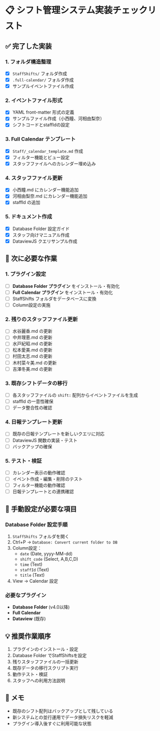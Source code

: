 # 📋 シフト管理システム実装チェックリスト

## ✅ 完了した実装

### 1. フォルダ構造整理
- [x] `StaffShifts/` フォルダ作成
- [x] `.full-calendar/` フォルダ作成
- [x] サンプルイベントファイル作成

### 2. イベントファイル形式
- [x] YAML front-matter 形式の定義
- [x] サンプルファイル作成（小西瞳、河相由梨奈）
- [x] シフトコードとstaffIdの設定

### 3. Full Calendar テンプレート
- [x] `Staff/_calendar_template.md` 作成
- [x] フィルター機能とビュー設定
- [x] スタッフファイルへのカレンダー埋め込み

### 4. スタッフファイル更新
- [x] 小西瞳.md にカレンダー機能追加
- [x] 河相由梨奈.md にカレンダー機能追加
- [x] staffId の追加

### 5. ドキュメント作成
- [x] Database Folder 設定ガイド
- [x] スタッフ向けマニュアル作成
- [x] DataviewJS クエリサンプル作成

## 🔄 次に必要な作業

### 1. プラグイン設定
- [ ] **Database Folder プラグイン** をインストール・有効化
- [ ] **Full Calendar プラグイン** をインストール・有効化
- [ ] StaffShifts フォルダをデータベースに変換
- [ ] Column設定の実施

### 2. 残りのスタッフファイル更新
- [ ] 水谷麗香.md の更新
- [ ] 中井理恵.md の更新
- [ ] 水戸紀昭.md の更新
- [ ] 松本愛美.md の更新
- [ ] 村田太志.md の更新
- [ ] 木村菜々美.md の更新
- [ ] 吉澤冬美.md の更新

### 3. 既存シフトデータの移行
- [ ] 各スタッフファイルの `shift:` 配列からイベントファイルを生成
- [ ] staffId の一意性確保
- [ ] データ整合性の確認

### 4. 日報テンプレート更新
- [ ] 既存の日報テンプレートを新しいクエリに対応
- [ ] DataviewJS 関数の実装・テスト
- [ ] バックアップの確保

### 5. テスト・検証
- [ ] カレンダー表示の動作確認
- [ ] イベント作成・編集・削除のテスト
- [ ] フィルター機能の動作確認
- [ ] 日報テンプレートとの連携確認

## 🎯 手動設定が必要な項目

### Database Folder 設定手順
1. `StaffShifts` フォルダを開く
2. Ctrl+P → `Database: Convert current folder to DB`
3. Column設定：
   - `date` (Date, yyyy-MM-dd)
   - `shift_code` (Select, A,B,C,D)
   - `time` (Text)
   - `staffId` (Text)
   - `title` (Text)
4. View → Calendar 設定

### 必要なプラグイン
- **Database Folder** (v4.0以降)
- **Full Calendar**
- **Dataview** (既存)

## 💡 推奨作業順序

1. プラグインのインストール・設定
2. Database Folder でStaffShiftsを設定
3. 残りスタッフファイルの一括更新
4. 既存データの移行スクリプト実行
5. 動作テスト・検証
6. スタッフへの利用方法説明

## 📝 メモ
- 既存のシフト配列はバックアップとして残している
- 新システムとの並行運用でデータ損失リスクを軽減
- プラグイン導入後すぐに利用可能な状態 
